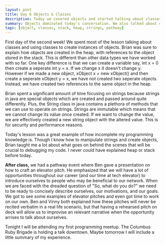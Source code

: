 ```yaml
---
layout: post
title: Day 6 Objects & Classes
description: Today we covered objects and started talking about classes. 
summary: Objects dominated today's conversation. We also talked about classes, string methods, immutability, and elevator pitches! 
tags: [object, classes, stack, heap, strings, pathway]
---
```


First day of the second week! We spent most of the lesson talking about classes and using classes to create instances of objects. Brian was sure to explain how objects are created in the heap, with references to the object stored in the stack. This is different than other data types we have worked with so far. One key difference is that we can create a variable say, int x = 0 then create a seperate int y = x. If we change x it doesn't change y. However if we made a new object, xObject x = new xObject() and then create a seperate xObject y = x, we have not created two seperate objects. Instead, we have created two references to the same object in the heap. 

Brian spent a significant amount of time focusing on strings because strings in java are special objects which are created and passed around quite differently. Plus, the String class in java contains a plethora of methods that we can use to operate on strings. Strings are immutable which means that we cannot change its value once created. If we want to change the value, we are effectively created a new string object with the altered value. This is for security and performance reasons. 

Today's lesson was a great example of how incomplete my programming knowledge is. Though I know how to manipulate strings and create objects, Brian taught me a lot about what goes on behind the scenes that will be crucial to debugging my code. I never could have explained heap or stack before today. 

**After class,** we had a pathway event where Ben gave a presentation on how to craft an elevator pitch. He emphasized that we will have a lot of opportunities throughout our career (and our time at tech elevator) to introduce ourselves to people who may be beneficial to our network. When we are faced with the dreaded question of "So, what do you do?" we need to be ready to concisely describe ourselves, our motivations, and our goals. We got to see some examples of elevator pitches and even got time to work on our own. Ben and Vinny both explained how these pitches will never be recited verbatim in a real life scenario, but that having a rehearsed pitch on deck will allow us to improvise an relevant narrative when the opportunity arrises to talk about ourselves. 

Tonight I will be attending my first programming meetup. The Columbus Ruby Brigade is holding a talk downtown. Maybe tomorrow I will include a little summary of my experience. 


